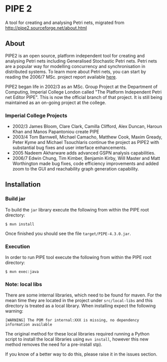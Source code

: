 # PIPE 2 #

A tool for creating and analysing Petri nets, migrated from http://pipe2.sourceforge.net/about.html

## About ##
PIPE2 is an open source, platform independent tool for creating and analysing Petri nets including 
Generalised Stochastic Petri nets. Petri nets are a popular way for modelling concurrency and synchronisation 
in distributed systems. To learn more about Petri nets, you can start by reading the 2006/7 MSc. 
project report available [here](http://pipe2.sourceforge.net/docs.html).

PIPE2 began life in 2002/3 as an MSc. Group Project at the Department of Computing, Imperial College London called 
"The Platform Independent Petri net Editor PIPE". This is now the official branch of that project. 
It is still being maintained as an on-going project at the college.


### Imperial College Projects ###
* 2002/3 James Bloom, Clare Clark, Camilla Clifford, Alex Duncan, Haroun Khan and Manos Papantoniou create PIPE
* 2003/4 Tom Barnwell, Michael Camacho, Matthew Cook, Maxim Gready, Peter Kyme and Michael Tsouchlaris 
continue the project as PIPE2 with substantial bug fixes and user interface enhancements.
* 2005 Nadeem Akharware adds advanced GSPN analysis capabilities.
* 2006/7 Edwin Chung, Tim Kimber, Benjamin Kirby, Will Master and Matt Worthington made bug fixes, 
code efficiency improvements and added zoom to the GUI and reachability graph generation capability.


## Installation ##
### Build jar ###
To build the ```jar``` library execute the following from within the PIPE root directory:

    $ mvn install
    
Once finished you should see the file ```target/PIPE-4.3.0.jar```.


### Execution ###
In order to run PIPE tool execute the following from within the PIPE root directory:

    $ mvn exec:java
    
### Note: local libs ###
There are some internal libraries, which need to be found for maven. For the mean time they are located in the project under ``src/local-libs`` and this directory is treated as a local library. When installing expect the following warning:

	[WARNING] The POM for internal:XXX is missing, no dependency information available
	
The original method for these local libraries required running a Python script to install the local libraries using ``mvn install``, however this new method removes the need for a pre-install stp).

If you know of a better way to do this, please raise it in the issues section.
